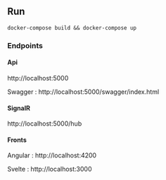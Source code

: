 ## Run
```
docker-compose build && docker-compose up
```

### Endpoints

#### Api
http://localhost:5000

Swagger : http://localhost:5000/swagger/index.html

#### SignalR
http://localhost:5000/hub

#### Fronts
Angular : http://localhost:4200

Svelte : http://localhost:3000